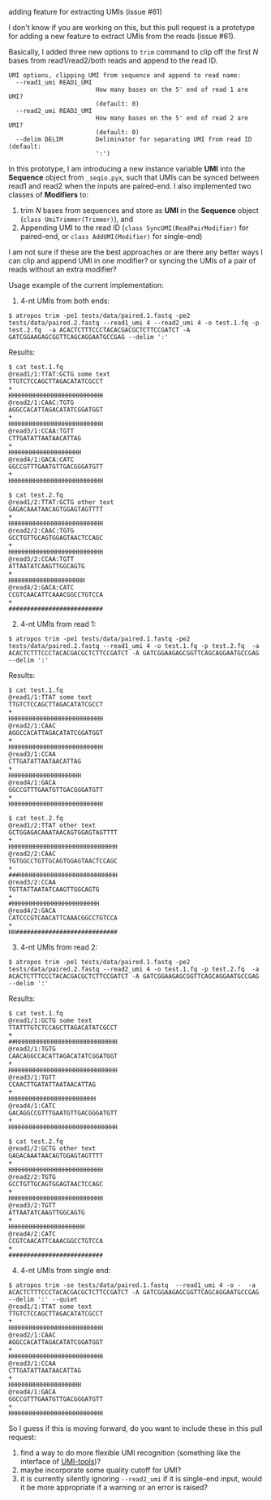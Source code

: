 adding feature for extracting UMIs (issue #61)

I don't know if you are working on this, but this pull request is a prototype for adding a new feature to extract UMIs from the reads (issue #61). 

Basically, I added three new options to ```trim``` command to clip off the first *N* bases from read1/read2/both reads and append to the read ID.

```
UMI options, clipping UMI from sequence and append to read name:
  --read1_umi READ1_UMI
                        How many bases on the 5' end of read 1 are UMI?
                        (default: 0)
  --read2_umi READ2_UMI
                        How many bases on the 5' end of read 2 are UMI?
                        (default: 0)
  --delim DELIM         Deliminator for separating UMI from read ID (default:
                        ':')
```

In this prototype, I am introducing a new instance variable **UMI** into the **Sequence** object from ```_seqio.pyx```, such that UMIs can be synced between read1 and read2 when the inputs are paired-end. I also implemented two classes of **Modifiers** to:

1. trim *N* bases from sequences and store as **UMI** in the **Sequence** object (```class UmiTrimmer(Trimmer)```), and
2. Appending UMI to the read ID (```class SyncUMI(ReadPairModifier)``` for paired-end, or ```class AddUMI(Modifier)``` for single-end)

I am not sure if these are the best approaches or are there any better ways I can clip and append UMI in one modifier? or syncing the UMIs of a pair of reads without an extra modifier?

Usage example of the current implementation:

1. 4-nt UMIs from both ends:
```
$ atropos trim -pe1 tests/data/paired.1.fastq -pe2 tests/data/paired.2.fastq --read1_umi 4 --read2_umi 4 -o test.1.fq -p test.2.fq  -a ACACTCTTTCCCTACACGACGCTCTTCCGATCT -A GATCGGAAGAGCGGTTCAGCAGGAATGCCGAG --delim ':'
```

Results:
```
$ cat test.1.fq
@read1/1:TTAT:GCTG some text
TTGTCTCCAGCTTAGACATATCGCCT
+
HHHHHHHHHHHHHHHHHHHHHHHHHH
@read2/1:CAAC:TGTG
AGGCCACATTAGACATATCGGATGGT
+
HHHHHHHHHHHHHHHHHHHHHHHHHH
@read3/1:CCAA:TGTT
CTTGATATTAATAACATTAG
+
HHHHHHHHHHHHHHHHHHHH
@read4/1:GACA:CATC
GGCCGTTTGAATGTTGACGGGATGTT
+
HHHHHHHHHHHHHHHHHHHHHHHHHH
```

```
$ cat test.2.fq
@read1/2:TTAT:GCTG other text
GAGACAAATAACAGTGGAGTAGTTTT
+
HHHHHHHHHHHHHHHHHHHHHHHHHH
@read2/2:CAAC:TGTG
GCCTGTTGCAGTGGAGTAACTCCAGC
+
HHHHHHHHHHHHHHHHHHHHHHHHHH
@read3/2:CCAA:TGTT
ATTAATATCAAGTTGGCAGTG
+
HHHHHHHHHHHHHHHHHHHHH
@read4/2:GACA:CATC
CCGTCAACATTCAAACGGCCTGTCCA
+
##########################
```

2. 4-nt UMIs from read 1:
```
$ atropos trim -pe1 tests/data/paired.1.fastq -pe2 tests/data/paired.2.fastq --read1_umi 4 -o test.1.fq -p test.2.fq  -a ACACTCTTTCCCTACACGACGCTCTTCCGATCT -A GATCGGAAGAGCGGTTCAGCAGGAATGCCGAG --delim ':'
```

Results:
```
$ cat test.1.fq                                       
@read1/1:TTAT some text
TTGTCTCCAGCTTAGACATATCGCCT
+
HHHHHHHHHHHHHHHHHHHHHHHHHH
@read2/1:CAAC
AGGCCACATTAGACATATCGGATGGT
+
HHHHHHHHHHHHHHHHHHHHHHHHHH
@read3/1:CCAA
CTTGATATTAATAACATTAG
+
HHHHHHHHHHHHHHHHHHHH
@read4/1:GACA
GGCCGTTTGAATGTTGACGGGATGTT
+
HHHHHHHHHHHHHHHHHHHHHHHHHH
```

```
$ cat test.2.fq                                       
@read1/2:TTAT other text
GCTGGAGACAAATAACAGTGGAGTAGTTTT
+
HHHHHHHHHHHHHHHHHHHHHHHHHHHHHH
@read2/2:CAAC
TGTGGCCTGTTGCAGTGGAGTAACTCCAGC
+
###HHHHHHHHHHHHHHHHHHHHHHHHHHH
@read3/2:CCAA
TGTTATTAATATCAAGTTGGCAGTG
+
#HHHHHHHHHHHHHHHHHHHHHHHH
@read4/2:GACA
CATCCCGTCAACATTCAAACGGCCTGTCCA
+
HH############################
```


3. 4-nt UMIs from read 2:
```
$ atropos trim -pe1 tests/data/paired.1.fastq -pe2 tests/data/paired.2.fastq --read2_umi 4 -o test.1.fq -p test.2.fq  -a ACACTCTTTCCCTACACGACGCTCTTCCGATCT -A GATCGGAAGAGCGGTTCAGCAGGAATGCCGAG --delim ':'
```

Results:
```
$ cat test.1.fq                                       
@read1/1:GCTG some text
TTATTTGTCTCCAGCTTAGACATATCGCCT
+
##HHHHHHHHHHHHHHHHHHHHHHHHHHHH
@read2/1:TGTG
CAACAGGCCACATTAGACATATCGGATGGT
+
HHHHHHHHHHHHHHHHHHHHHHHHHHHHHH
@read3/1:TGTT
CCAACTTGATATTAATAACATTAG
+
HHHHHHHHHHHHHHHHHHHHHHHH
@read4/1:CATC
GACAGGCCGTTTGAATGTTGACGGGATGTT
+
HHHHHHHHHHHHHHHHHHHHHHHHHHHHHH
```

```
$ cat test.2.fq                                       
@read1/2:GCTG other text
GAGACAAATAACAGTGGAGTAGTTTT
+
HHHHHHHHHHHHHHHHHHHHHHHHHH
@read2/2:TGTG
GCCTGTTGCAGTGGAGTAACTCCAGC
+
HHHHHHHHHHHHHHHHHHHHHHHHHH
@read3/2:TGTT
ATTAATATCAAGTTGGCAGTG
+
HHHHHHHHHHHHHHHHHHHHH
@read4/2:CATC
CCGTCAACATTCAAACGGCCTGTCCA
+
##########################
```

4. 4-nt UMIs from single end:
```
$ atropos trim -se tests/data/paired.1.fastq  --read1_umi 4 -o -  -a ACACTCTTTCCCTACACGACGCTCTTCCGATCT -A GATCGGAAGAGCGGTTCAGCAGGAATGCCGAG --delim ':' --quiet
@read1/1:TTAT some text
TTGTCTCCAGCTTAGACATATCGCCT
+
HHHHHHHHHHHHHHHHHHHHHHHHHH
@read2/1:CAAC
AGGCCACATTAGACATATCGGATGGT
+
HHHHHHHHHHHHHHHHHHHHHHHHHH
@read3/1:CCAA
CTTGATATTAATAACATTAG
+
HHHHHHHHHHHHHHHHHHHH
@read4/1:GACA
GGCCGTTTGAATGTTGACGGGATGTT
+
HHHHHHHHHHHHHHHHHHHHHHHHHH
```

So I guess if this is moving forward, do you want to include these in this pull request:

1. find a way to do more flexible UMI recognition (something like the interface of [UMI-tools](https://github.com/CGATOxford/UMI-tools/blob/master/doc/QUICK_START.md))?
2. maybe incorporate some quality cutoff for UMI?
3. it is currently silently ignoring ```--read2_umi``` if it is single-end input, would it be more appropriate if a warning or an error is raised?